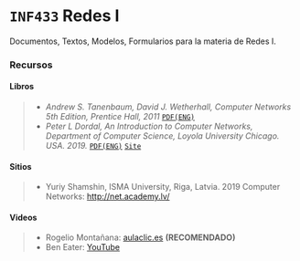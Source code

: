 # `INF433` Redes I
Documentos, Textos, Modelos, Formularios para la materia de Redes I.

### Recursos
#### Libros
>  * _Andrew S. Tanenbaum, David J. Wetherhall, Computer Networks 5th Edition, Prentice Hall, 2011_ [`PDF(ENG)`](http://iips.icci.edu.iq/images/exam/Computer-Networks---A-Tanenbaum---5th-edition.pdf?__cf_chl_jschl_tk__=432c5e45ac193a3df89e4317d56742aea960fe92-1574919908-0-ATRm_9CnT2Axh_ZleDm8XfPaOM1WPUtR8XqcHR7kwMRORJJPrUTKUtq9yvPZV7Ua7FsEPZQAWofNTtmHB4KnvZAMOfmLbi5OEvlGffAt5AsSED8Gb9SjNYNJ9QSi2RnWb0MQNvs-q7mSKC8OiHQnugRXAV2VqHTGCt1I2C-RSDR4yv3Waz-Mqg6BkKH55iE3zoAd6wGb5nJX4LdKvSEgBZbVvRPH6ThjGdncDJ-ELbSgDFQzwW1xwolTHDEiDiW4OjGyi55TiuuQhCsxQA7EbfMCiqaT_fW3Z-dEFqvpO8kWy120JweSrGhs_XQMapj_ymfTomHaofrlndM68LRkuSk)
> * _Peter L Dordal, An Introduction to Computer Networks, Department of Computer Science, Loyola University Chicago. USA. 2019._ [`PDF(ENG)`](http://intronetworks.cs.luc.edu/current/ComputerNetworks.pdf) [`Site`](http://intronetworks.cs.luc.edu/)

#### Sitios
> *  Yuriy Shamshin, ISMA University, Riga, Latvia. 2019 Computer Networks: http://net.academy.lv/

#### Videos
> * Rogelio Montañana: [aulaclic.es](https://www.aulaclic.es/redes/) **(RECOMENDADO)**
> * Ben Eater: [YouTube](https://www.youtube.com/channel/UCS0N5baNlQWJCUrhCEo8WlA)

